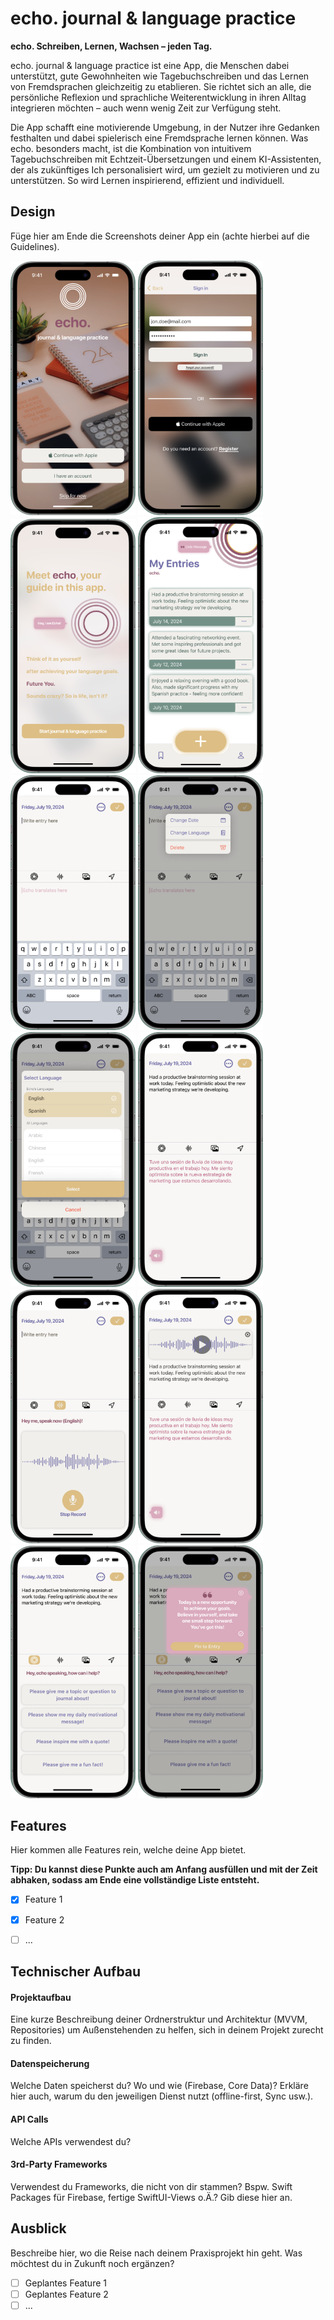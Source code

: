 # echo. journal & language practice

**echo. Schreiben, Lernen, Wachsen – jeden Tag.**

echo. journal & language practice ist eine App, die Menschen dabei unterstützt, gute Gewohnheiten wie Tagebuchschreiben und das Lernen von Fremdsprachen gleichzeitig zu etablieren. Sie richtet sich an alle, die persönliche Reflexion und sprachliche Weiterentwicklung in ihren Alltag integrieren möchten – auch wenn wenig Zeit zur Verfügung steht.

Die App schafft eine motivierende Umgebung, in der Nutzer ihre Gedanken festhalten und dabei spielerisch eine Fremdsprache lernen können. Was echo. besonders macht, ist die Kombination von intuitivem Tagebuchschreiben mit Echtzeit-Übersetzungen und einem KI-Assistenten, der als zukünftiges Ich personalisiert wird, um gezielt zu motivieren und zu unterstützen. So wird Lernen inspirierend, effizient und individuell.


## Design
Füge hier am Ende die Screenshots deiner App ein (achte hierbei auf die Guidelines).

<p>
  <img src="./img/App Landing.png" width="200">
  <img src="./img/Sign In.png" width="200">
  <img src="./img/echo onboarding.png" width="200">
  <img src="./img/Home List.png" width="200">
  <img src="./img/New Entry.png" width="200">
  <img src="./img/Pop up Change Delete.png" width="200">
  <img src="./img/Language Picker.png" width="200">
  <img src="./img/Entry translated.png" width="200">
  <img src="./img/Record Audio.png" width="200">
  <img src="./img/Entry from Audio.png" width="200">
  <img src="./img/Echo Entry Inspiration.png" width="200">
  <img src="./img/Popup Echo Message.png" width="200">
</p>


## Features
Hier kommen alle Features rein, welche deine App bietet.

**Tipp: Du kannst diese Punkte auch am Anfang ausfüllen und mit der Zeit abhaken, sodass am Ende eine vollständige Liste entsteht.**

- [x] Feature 1
- [x] Feature 2
- [ ] ...


## Technischer Aufbau

#### Projektaufbau
Eine kurze Beschreibung deiner Ordnerstruktur und Architektur (MVVM, Repositories) um Außenstehenden zu helfen, sich in deinem Projekt zurecht zu finden.

#### Datenspeicherung
Welche Daten speicherst du? Wo und wie (Firebase, Core Data)? Erkläre hier auch, warum du den jeweiligen Dienst nutzt (offline-first, Sync usw.).

#### API Calls
Welche APIs verwendest du?

#### 3rd-Party Frameworks
Verwendest du Frameworks, die nicht von dir stammen? Bspw. Swift Packages für Firebase, fertige SwiftUI-Views o.Ä.? Gib diese hier an.


## Ausblick
Beschreibe hier, wo die Reise nach deinem Praxisprojekt hin geht. Was möchtest du in Zukunft noch ergänzen?

- [ ] Geplantes Feature 1
- [ ] Geplantes Feature 2
- [ ] ...
